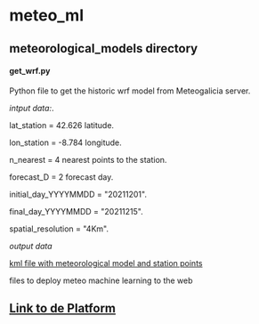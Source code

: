# meteo_ml
## **meteorological_models directory**
#### get_wrf.py
Python file to get the historic wrf model from Meteogalicia server.

*intput data:*.

lat_station = 42.626  latitude.

lon_station = -8.784  longitude.

n_nearest =  4  nearest points to the station.

forecast_D = 2 forecast day.

initial_day_YYYYMMDD = "20211201".

final_day_YYYYMMDD = "20211215".

spatial_resolution = "4Km".

*output data*

[kml file with meteorological model and station points](https://github.com/granantuin/meteo_ml/blob/main/meteorological_models/lat42.58lon-8.8046p4R4KmD1.csv)



files to deploy meteo machine learning to the web
## [Link to de Platform](https://share.streamlit.io/granantuin/meteo_ml/main/operational_st.py)
